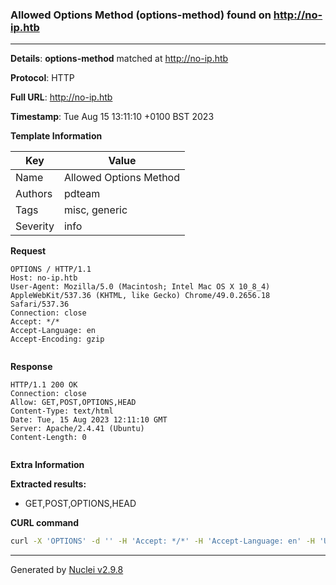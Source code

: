 ### Allowed Options Method (options-method) found on http://no-ip.htb

----
**Details**: **options-method** matched at http://no-ip.htb

**Protocol**: HTTP

**Full URL**: http://no-ip.htb

**Timestamp**: Tue Aug 15 13:11:10 +0100 BST 2023

**Template Information**

| Key | Value |
| --- | --- |
| Name | Allowed Options Method |
| Authors | pdteam |
| Tags | misc, generic |
| Severity | info |

**Request**
```http
OPTIONS / HTTP/1.1
Host: no-ip.htb
User-Agent: Mozilla/5.0 (Macintosh; Intel Mac OS X 10_8_4) AppleWebKit/537.36 (KHTML, like Gecko) Chrome/49.0.2656.18 Safari/537.36
Connection: close
Accept: */*
Accept-Language: en
Accept-Encoding: gzip


```

**Response**
```http
HTTP/1.1 200 OK
Connection: close
Allow: GET,POST,OPTIONS,HEAD
Content-Type: text/html
Date: Tue, 15 Aug 2023 12:11:10 GMT
Server: Apache/2.4.41 (Ubuntu)
Content-Length: 0


```

**Extra Information**

**Extracted results:**

- GET,POST,OPTIONS,HEAD



**CURL command**
```sh
curl -X 'OPTIONS' -d '' -H 'Accept: */*' -H 'Accept-Language: en' -H 'User-Agent: Mozilla/5.0 (Macintosh; Intel Mac OS X 10_8_4) AppleWebKit/537.36 (KHTML, like Gecko) Chrome/49.0.2656.18 Safari/537.36' 'http://no-ip.htb'
```

----

Generated by [Nuclei v2.9.8](https://github.com/projectdiscovery/nuclei)